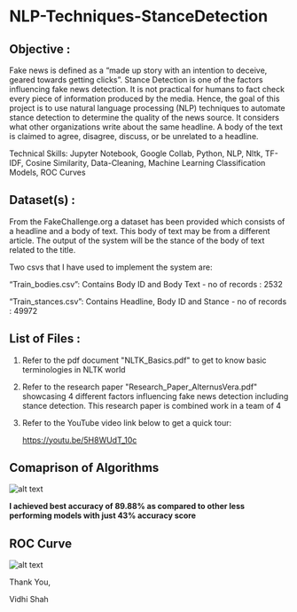 # NLP-Techniques-StanceDetection

## Objective :

Fake news is defined as a “made up story with an intention to deceive, geared towards getting clicks”. Stance Detection is one of the factors influencing fake news detection. It is not practical for humans to fact check every piece of information produced by the media. Hence, the goal of this project is to use natural language processing (NLP) techniques to automate stance detection to determine the quality of the news source. It considers what other organizations write about the same headline. A body of the text is claimed to agree, disagree, discuss, or be unrelated to a headline.

Technical Skills: Jupyter Notebook, Google Collab, Python, NLP, Nltk, TF-IDF, Cosine Similarity, Data-Cleaning, Machine Learning Classification Models, ROC Curves

## Dataset(s) :

From the FakeChallenge.org a dataset has been provided which consists of a headline and a body of text. This body of
text may be from a different article. The output of the system will be the stance of the body of text related to the title. 

Two csvs that I have used to implement the system are:

“Train_bodies.csv”: Contains Body ID and Body Text - no of records : 2532

“Train_stances.csv”: Contains Headline, Body ID and Stance - no of records : 49972

## List of Files :
1. Refer to the pdf document "NLTK_Basics.pdf" to get to know basic terminologies in NLTK world

2. Refer to the research paper "Research_Paper_AlternusVera.pdf" showcasing 4 different factors influencing fake news detection including stance detection. This research paper is combined work in a team of 4

3. Refer to the YouTube video link below to get a quick tour:

	https://youtu.be/5H8WUdT_10c

## Comaprison of Algorithms

![alt text](http://i.imgur.com/Q5JQjfD.png)

<b> I achieved best accuracy of 89.88% as compared to other less performing models with just 43% accuracy score</b>

## ROC Curve

![alt text](http://i.imgur.com/olhBJmW.png)


Thank You,

Vidhi Shah

